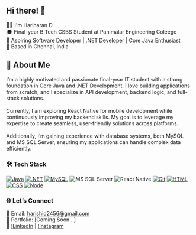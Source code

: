 ## Hi there! 👋

👨‍💻 I'm Hariharan D
 <br>
🎓 Final-year B.Tech CSBS Student at Panimalar Engineering Coleege
 <br>
💼 Aspiring Software Developer | .NET Developer | Core Java Enthusiast 
 <br>
📍 Based in Chennai, India

## 🚀 About Me
I’m a highly motivated and passionate final-year IT student with a strong foundation in Core Java and .NET Development. I love building applications from scratch, and I specialize in API development, backend logic, and full-stack solutions.
 <br>
  <br>
Currently, I am exploring React Native for mobile development while continuously improving my backend skills. My goal is to leverage my expertise to create seamless, user-friendly solutions across platforms.
 <br>
  <br>
Additionally, I’m gaining experience with database systems, both MySQL and MS SQL Server, ensuring my applications can handle complex data efficiently.


### 🛠️ Tech Stack
[![Java](https://skillicons.dev/icons?i=java)](https://skillicons.dev)
[![.NET](https://skillicons.dev/icons?i=dotnet)](https://skillicons.dev)
[![MySQL](https://skillicons.dev/icons?i=mysql)](https://skillicons.dev)
![MS SQL Server](https://img.shields.io/badge/MS_SQL_Server-CC2927?style=for-the-badge&logo=microsoft-sql-server&logoColor=white)
![React Native](https://img.shields.io/badge/React_Native-20232F?style=for-the-badge&logo=react&logoColor=61DAFB)
[![Git](https://skillicons.dev/icons?i=git)](https://skillicons.dev)
[![HTML](https://skillicons.dev/icons?i=html)](https://skillicons.dev)
[![CSS](https://skillicons.dev/icons?i=css)](https://skillicons.dev)
[![Node](https://skillicons.dev/icons?i=nodejs)](https://skillicons.dev)

### 🌐 Let’s Connect
💌 Email: harishid2456@gmail.com
 <br>
🌟 Portfolio: [Coming Soon...]
 <br>
🔗 [!LinkedIn](https://www.linkedin.com/in/hariharand23) | [!Instagram](https://www.instagram.com/in)
